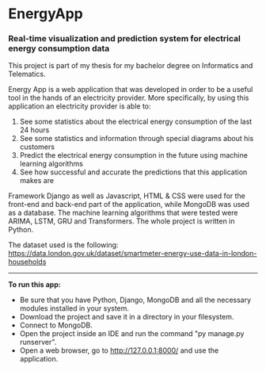 # EnergyApp
### **Real-time visualization and prediction system for electrical energy consumption data**

This project is part of my thesis for my bachelor degree on Informatics and Telematics.

Energy App is a web application that was developed in order to be a useful tool in the hands of an electricity provider. More specifically, by using this application an electricity provider is able to:

1) See some statistics about the electrical energy consumption of the last 24 hours
2) See some statistics and information through special diagrams about his customers
3) Predict the electrical energy consumption in the future using machine learning algorithms
4) See how successful and accurate the predictions that this application makes are

Framework Django as well as Javascript, HTML & CSS were used for the front-end and back-end part of the application, while MongoDB was used as a database. The machine learning algorithms that were tested were ARIMA, LSTM, GRU and Transformers. The whole project is written in Python.

The dataset used is the following: https://data.london.gov.uk/dataset/smartmeter-energy-use-data-in-london-households

---------------------------------------------------------------------------------------------------------------------------------------------------------------------------------------------

**To run this app:**

- Be sure that you have Python, Django, MongoDB and all the necessary modules installed in your system.
- Download the project and save it in a directory in your filesystem.
- Connect to MongoDB.
- Open the project inside an IDE and run the command "py manage.py runserver".
- Open a web browser, go to http://127.0.0.1:8000/ and use the application.
